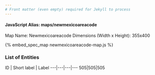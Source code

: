 ```yaml
---
# Front matter (even empty) required for Jekyll to process
---
```


#### JavaScript Alias: maps/newmexicoareacode

Map Name: Newmexicoareacode
Dimensions (Width x Height): 355x400



{% embed_spec_map newmexicoareacode-map.js %}

### List of Entities

ID | Short label | Label
---|---|---|---
505|505|505

